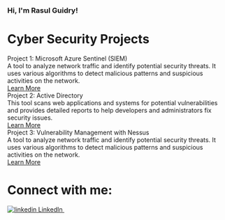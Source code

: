 ### Hi, I'm Rasul Guidry!



<h1>Cyber Security Projects</h1>

<div class="project-container">
    <div class="project-title">Project 1: Microsoft Azure Sentinel (SIEM)</div>
    <div class="project-description">
        A tool to analyze network traffic and identify potential security threats. It uses various
        algorithms to detect malicious patterns and suspicious activities on the network.
    </div>
    <a class="project-link" href="https://github.com/rasulguidry/Microsoft-Azure-Sentinel-SIEM-.git">Learn More</a>
</div>

<div class="project-container">
    <div class="project-title">Project 2: Active Directory</div>
    <div class="project-description">
        This tool scans web applications and systems for potential vulnerabilities and provides
        detailed reports to help developers and administrators fix security issues.
    </div>
    <a class="project-link" href="https://github.com/rasulguidry/Active-Directory.git">Learn More</a>
</div>

<div class="project-container">
    <div class="project-title">Project 3: Vulnerability Management with Nessus</div>
    <div class="project-description">
        A tool to analyze network traffic and identify potential security threats. It uses various
        algorithms to detect malicious patterns and suspicious activities on the network.
    </div>
    <a class="project-link" href="https://github.com/rasulguidry/Vulnerability-Management-with-Nessus.git">Learn More</a>
</div>

</body>
</html>


<!DOCTYPE html>
<html>
<head>
    
</head>
<body>

<h1>Connect with me:</h1>
<p>
  <a href="https://www.linkedin.com/[removed]" rel="nofollow noreferrer">
    <img src="https://i.stack.imgur.com/gVE0j.png" alt="linkedin"> LinkedIn
  </a> &nbsp; 
  </a>
</p>

<!--
**rasulguidry/rasulguidry** is a ✨ _special_ ✨ repository because its `README.md` (this file) appears on your GitHub profile.

Here are some ideas to get you started:

- Cybersecurity Development Projects:
- 🌱 I’m currently learning ...
- 👯 I’m looking to collaborate on ...
- 🤔 I’m looking for help with ...
- 💬 Ask me about ...
- 📫 How to reach me: ...
- 😄 Pronouns: ...
- ⚡ Fun fact: ...
-->
